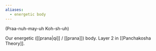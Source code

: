 ```yaml
---
aliases:
  - energetic body
---
```

(Praa-nuh-may-uh Koh-sh-uh)

Our energetic ([[prana|qi]] / [[prana]]) body. Layer 2 in [[Panchakosha Theory]].